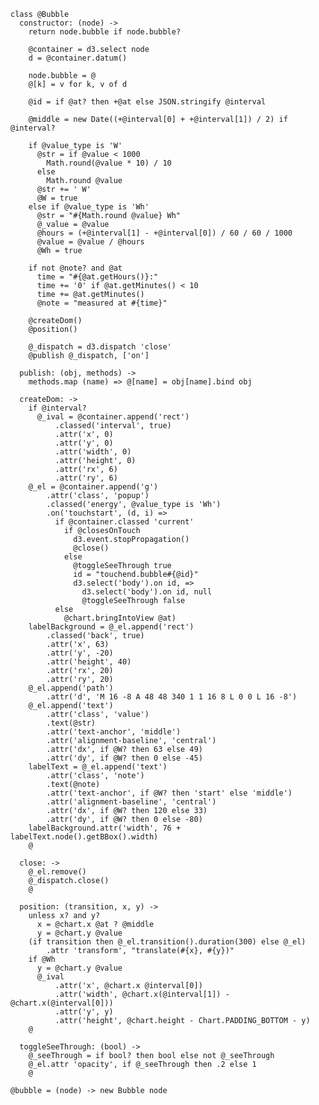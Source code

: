     class @Bubble
      constructor: (node) ->
        return node.bubble if node.bubble?

        @container = d3.select node
        d = @container.datum()

        node.bubble = @
        @[k] = v for k, v of d

        @id = if @at? then +@at else JSON.stringify @interval

        @middle = new Date((+@interval[0] + +@interval[1]) / 2) if @interval?

        if @value_type is 'W'
          @str = if @value < 1000
            Math.round(@value * 10) / 10
          else
            Math.round @value
          @str += ' W'
          @W = true
        else if @value_type is 'Wh'
          @str = "#{Math.round @value} Wh"
          @_value = @value
          @hours = (+@interval[1] - +@interval[0]) / 60 / 60 / 1000
          @value = @value / @hours
          @Wh = true

        if not @note? and @at
          time = "#{@at.getHours()}:"
          time += '0' if @at.getMinutes() < 10
          time += @at.getMinutes()
          @note = "measured at #{time}"

        @createDom()
        @position()

        @_dispatch = d3.dispatch 'close'
        @publish @_dispatch, ['on']

      publish: (obj, methods) ->
        methods.map (name) => @[name] = obj[name].bind obj

      createDom: ->
        if @interval?
          @_ival = @container.append('rect')
              .classed('interval', true)
              .attr('x', 0)
              .attr('y', 0)
              .attr('width', 0)
              .attr('height', 0)
              .attr('rx', 6)
              .attr('ry', 6)
        @_el = @container.append('g')
            .attr('class', 'popup')
            .classed('energy', @value_type is 'Wh')
            .on('touchstart', (d, i) =>
              if @container.classed 'current'
                if @closesOnTouch
                  d3.event.stopPropagation()
                  @close()
                else
                  @toggleSeeThrough true
                  id = "touchend.bubble#{@id}"
                  d3.select('body').on id, =>
                    d3.select('body').on id, null
                    @toggleSeeThrough false
              else
                @chart.bringIntoView @at)
        labelBackground = @_el.append('rect')
            .classed('back', true)
            .attr('x', 63)
            .attr('y', -20)
            .attr('height', 40)
            .attr('rx', 20)
            .attr('ry', 20)
        @_el.append('path')
            .attr('d', 'M 16 -8 A 48 48 340 1 1 16 8 L 0 0 L 16 -8')
        @_el.append('text')
            .attr('class', 'value')
            .text(@str)
            .attr('text-anchor', 'middle')
            .attr('alignment-baseline', 'central')
            .attr('dx', if @W? then 63 else 49)
            .attr('dy', if @W? then 0 else -45)
        labelText = @_el.append('text')
            .attr('class', 'note')
            .text(@note)
            .attr('text-anchor', if @W? then 'start' else 'middle')
            .attr('alignment-baseline', 'central')
            .attr('dx', if @W? then 120 else 33)
            .attr('dy', if @W? then 0 else -80)
        labelBackground.attr('width', 76 + labelText.node().getBBox().width)
        @

      close: ->
        @_el.remove()
        @_dispatch.close()
        @

      position: (transition, x, y) ->
        unless x? and y?
          x = @chart.x @at ? @middle
          y = @chart.y @value
        (if transition then @_el.transition().duration(300) else @_el)
            .attr 'transform', "translate(#{x}, #{y})"
        if @Wh
          y = @chart.y @value
          @_ival
              .attr('x', @chart.x @interval[0])
              .attr('width', @chart.x(@interval[1]) - @chart.x(@interval[0]))
              .attr('y', y)
              .attr('height', @chart.height - Chart.PADDING_BOTTOM - y)
        @

      toggleSeeThrough: (bool) ->
        @_seeThrough = if bool? then bool else not @_seeThrough
        @_el.attr 'opacity', if @_seeThrough then .2 else 1
        @

    @bubble = (node) -> new Bubble node
